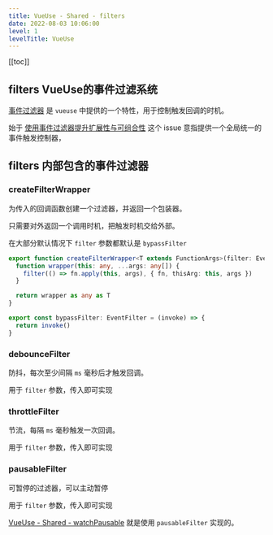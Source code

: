 ```yaml
---
title: VueUse - Shared - filters
date: 2022-08-03 10:06:00
level: 1
levelTitle: VueUse
---
```


[[toc]]

## filters VueUse的事件过滤系统

[事件过滤器](https://vueuse.org/guide/config.html#event-filters) 是 `vueuse` 中提供的一个特性，用于控制触发回调的时机。

始于 [使用事件过滤器提升扩展性与可组合性](https://github.com/vueuse/vueuse/issues/192) 这个 issue 意指提供一个全局统一的事件触发控制器，

## filters 内部包含的事件过滤器

### createFilterWrapper

为传入的回调函数创建一个过滤器，并返回一个包装器。

只需要对外返回一个调用时机，把触发时机交给外部。

在大部分默认情况下 `filter` 参数都默认是 `bypassFilter`

```typescript
export function createFilterWrapper<T extends FunctionArgs>(filter: EventFilter, fn: T) {
  function wrapper(this: any, ...args: any[]) {
    filter(() => fn.apply(this, args), { fn, thisArg: this, args })
  }

  return wrapper as any as T
}

export const bypassFilter: EventFilter = (invoke) => {
  return invoke()
}
```

### debounceFilter

防抖，每次至少间隔 `ms` 毫秒后才触发回调。

用于 `filter` 参数，传入即可实现

### throttleFilter

节流，每隔 `ms` 毫秒触发一次回调。

用于 `filter` 参数，传入即可实现

### pausableFilter

可暂停的过滤器，可以主动暂停

用于 `filter` 参数，传入即可实现

[VueUse - Shared - watchPausable](/challenges/source/vueuse-shared-2.md) 就是使用 `pausableFilter` 实现的。


